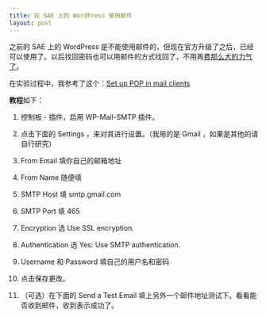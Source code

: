 ```yaml
---
title: 在 SAE 上的 WordPress 使用邮件
layout: post
---
```


之前的 SAE 上的 WordPress 是不能使用邮件的，但现在官方升级了之后，已经可以使用了。以后找回密码也可以用邮件的方式找回了，不用再[费那么大的力气了](http://xiaochi2.sinaapp.com/2012/09/forget_password_of_wordpress_on_sae/)。

在实验过程中，我参考了这个：[Set up POP in mail clients](http://support.google.com/mail/bin/answer.py?hl=en&answer=13287)

**教程**如下：

1. 控制板 - 插件，启用 WP-Mail-SMTP 插件。
2. 点击下面的 Settings ，来对其进行设置。（我用的是 Gmail ，如果是其他的请自行研究）

  1. From Email 填你自己的邮箱地址
  2. From Name 随便填
  3. SMTP Host 填 smtp.gmail.com
  4. SMTP Port 填 465
  5. Encryption 选 Use SSL encryption.
  6. Authentication 选 Yes: Use SMTP authentication.
  7. Username 和 Password 填自己的用户名和密码

3. 点击保存更改。

4. （可选）在下面的 Send a Test Email 填上另外一个邮件地址测试下。看看能否收到邮件，收到表示成功了。

